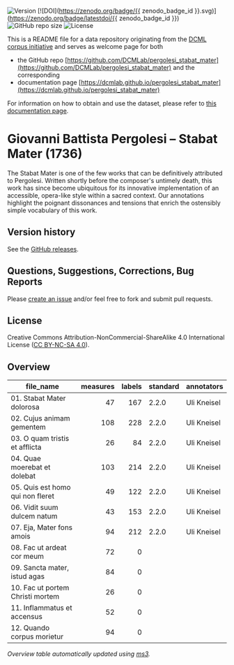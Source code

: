 ![Version](https://img.shields.io/github/v/release/DCMLab/pergolesi_stabat_mater?display_name=tag)
[![DOI](https://zenodo.org/badge/{{ zenodo_badge_id }}.svg)](https://zenodo.org/badge/latestdoi/{{ zenodo_badge_id }})
![GitHub repo size](https://img.shields.io/github/repo-size/DCMLab/pergolesi_stabat_mater)
![License](https://img.shields.io/badge/license-CC%20BY--NC--SA%204.0-9cf)


This is a README file for a data repository originating from the [DCML corpus initiative](https://github.com/DCMLab/dcml_corpora)
and serves as welcome page for both 

* the GitHub repo [https://github.com/DCMLab/pergolesi_stabat_mater](https://github.com/DCMLab/pergolesi_stabat_mater) and the corresponding
* documentation page [https://dcmlab.github.io/pergolesi_stabat_mater](https://dcmlab.github.io/pergolesi_stabat_mater)

For information on how to obtain and use the dataset, please refer to [this documentation page](https://dcmlab.github.io/pergolesi_stabat_mater/introduction).

# Giovanni Battista Pergolesi – Stabat Mater (1736)

The Stabat Mater is one of the few works that can be definitively attributed to Pergolesi. Written shortly before the composer's untimely death, this work has since become ubiquitous for its innovative implementation of an accessible, opera-like style within a sacred context. Our annotations highlight the poignant dissonances and tensions that enrich the ostensibly simple vocabulary of this work.

## Version history

See the [GitHub releases](https://github.com/DCMLab/pergolesi_stabat_mater/releases).

## Questions, Suggestions, Corrections, Bug Reports

Please [create an issue](https://github.com/DCMLab/pergolesi_stabat_mater/issues) and/or feel free to fork and submit pull requests.

## License

Creative Commons Attribution-NonCommercial-ShareAlike 4.0 International License ([CC BY-NC-SA 4.0](https://creativecommons.org/licenses/by-nc-sa/4.0/)).


## Overview
|           file_name            |measures|labels|standard|annotators |
|--------------------------------|-------:|-----:|--------|-----------|
|01. Stabat Mater dolorosa       |      47|   167|2.2.0   |Uli Kneisel|
|02. Cujus animam gementem       |     108|   228|2.2.0   |Uli Kneisel|
|03. O quam tristis et afflicta  |      26|    84|2.2.0   |Uli Kneisel|
|04. Quae moerebat et dolebat    |     103|   214|2.2.0   |Uli Kneisel|
|05. Quis est homo qui non fleret|      49|   122|2.2.0   |Uli Kneisel|
|06. Vidit suum dulcem natum     |      43|   153|2.2.0   |Uli Kneisel|
|07. Eja, Mater fons amois       |      94|   212|2.2.0   |Uli Kneisel|
|08. Fac ut ardeat cor meum      |      72|     0|        |           |
|09. Sancta mater, istud agas    |      84|     0|        |           |
|10. Fac ut portem Christi mortem|      26|     0|        |           |
|11. Inflammatus et accensus     |      52|     0|        |           |
|12. Quando corpus morietur      |      94|     0|        |           |


*Overview table automatically updated using [ms3](https://ms3.readthedocs.io/).*
